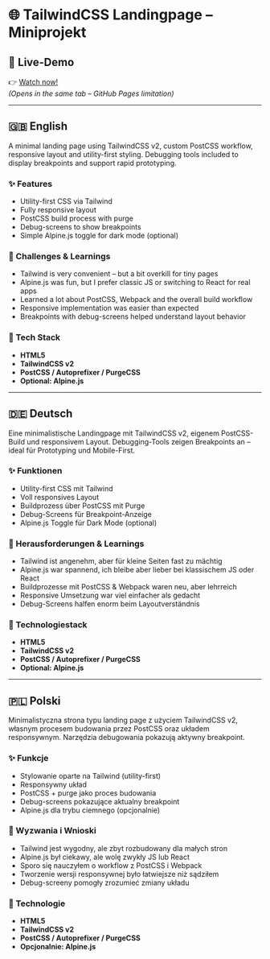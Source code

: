 # 🌐 TailwindCSS Landingpage – Miniprojekt

## 🔗 Live-Demo  
👉 [Watch now!](https://dn-selfmade.github.io/webdev-portfolio/03_tailwindcss/miniprojekt/)  
_(Opens in the same tab – GitHub Pages limitation)_

---

## 🇬🇧 English  
A minimal landing page using TailwindCSS v2, custom PostCSS workflow, responsive layout and utility-first styling. Debugging tools included to display breakpoints and support rapid prototyping.

### ✨ Features
- Utility-first CSS via Tailwind
- Fully responsive layout
- PostCSS build process with purge
- Debug-screens to show breakpoints
- Simple Alpine.js toggle for dark mode (optional)

### 🧠 Challenges & Learnings
- Tailwind is very convenient – but a bit overkill for tiny pages
- Alpine.js was fun, but I prefer classic JS or switching to React for real apps
- Learned a lot about PostCSS, Webpack and the overall build workflow
- Responsive implementation was easier than expected
- Breakpoints with debug-screens helped understand layout behavior

### 🔧 Tech Stack
- **HTML5**
- **TailwindCSS v2**
- **PostCSS / Autoprefixer / PurgeCSS**
- **Optional: Alpine.js**

---

## 🇩🇪 Deutsch  
Eine minimalistische Landingpage mit TailwindCSS v2, eigenem PostCSS-Build und responsivem Layout. Debugging-Tools zeigen Breakpoints an – ideal für Prototyping und Mobile-First.

### ✨ Funktionen
- Utility-first CSS mit Tailwind
- Voll responsives Layout
- Buildprozess über PostCSS mit Purge
- Debug-Screens für Breakpoint-Anzeige
- Alpine.js Toggle für Dark Mode (optional)

### 🧠 Herausforderungen & Learnings
- Tailwind ist angenehm, aber für kleine Seiten fast zu mächtig
- Alpine.js war spannend, ich bleibe aber lieber bei klassischem JS oder React
- Buildprozesse mit PostCSS & Webpack waren neu, aber lehrreich
- Responsive Umsetzung war viel einfacher als gedacht
- Debug-Screens halfen enorm beim Layoutverständnis

### 🔧 Technologiestack
- **HTML5**
- **TailwindCSS v2**
- **PostCSS / Autoprefixer / PurgeCSS**
- **Optional: Alpine.js**

---

## 🇵🇱 Polski  
Minimalistyczna strona typu landing page z użyciem TailwindCSS v2, własnym procesem budowania przez PostCSS oraz układem responsywnym. Narzędzia debugowania pokazują aktywny breakpoint.

### ✨ Funkcje
- Stylowanie oparte na Tailwind (utility-first)
- Responsywny układ
- PostCSS + purge jako proces budowania
- Debug-screens pokazujące aktualny breakpoint
- Alpine.js dla trybu ciemnego (opcjonalnie)

### 🧠 Wyzwania i Wnioski
- Tailwind jest wygodny, ale zbyt rozbudowany dla małych stron
- Alpine.js był ciekawy, ale wolę zwykły JS lub React
- Sporo się nauczyłem o workflow z PostCSS i Webpack
- Tworzenie wersji responsywnej było łatwiejsze niż sądziłem
- Debug-screeny pomogły zrozumieć zmiany układu

### 🔧 Technologie
- **HTML5**
- **TailwindCSS v2**
- **PostCSS / Autoprefixer / PurgeCSS**
- **Opcjonalnie: Alpine.js**
